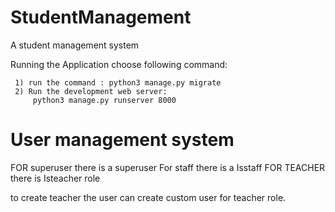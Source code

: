 # StudentManagement
A student management system


Running the Application choose following command:



     1) run the command : python3 manage.py migrate
     2) Run the development web server:
         python3 manage.py runserver 8000


# User management system


  FOR superuser there is a superuser
  For staff there is a Isstaff
  FOR TEACHER there is Isteacher role 
  
  
  to create teacher the user can create custom user for teacher role.
